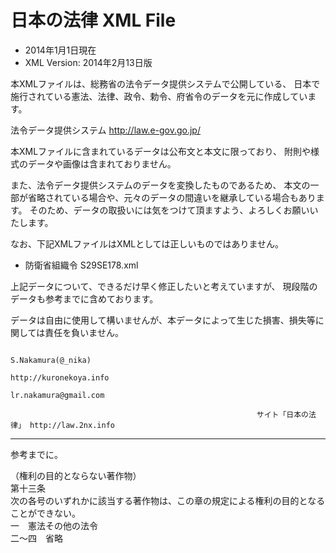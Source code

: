 # 日本の法律 XML File 

* 2014年1月1日現在
* XML Version: 2014年2月13日版

本XMLファイルは、総務省の法令データ提供システムで公開している、
日本で施行されている憲法、法律、政令、勅令、府省令のデータを元に作成しています。

法令データ提供システム http://law.e-gov.go.jp/

本XMLファイルに含まれているデータは公布文と本文に限っており、
附則や様式のデータや画像は含まれておりません。

また、法令データ提供システムのデータを変換したものであるため、
本文の一部が省略されている場合や、元々のデータの間違いを継承している場合もあります。
そのため、データの取扱いには気をつけて頂ますよう、よろしくお願いいたします。

なお、下記XMLファイルはXMLとしては正しいものではありません。
- 防衛省組織令 S29SE178.xml

上記データについて、できるだけ早く修正したいと考えていますが、
現段階のデータも参考までに含めております。

データは自由に使用して構いませんが、本データによって生じた損害、損失等に関しては責任を負いません。



                                                                                 S.Nakamura(@_nika)
                                                                             http://kuronekoya.info
                                                                              lr.nakamura@gmail.com

                                                           サイト「日本の法律」 http://law.2nx.info
---------------------------------------------------------------------------------------------------
参考までに。  
  
（権利の目的とならない著作物）  
第十三条  
次の各号のいずれかに該当する著作物は、この章の規定による権利の目的となることができない。  
一　憲法その他の法令  
二～四　省略  

